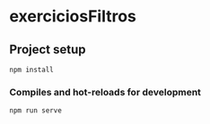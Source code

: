 # exerciciosFiltros

## Project setup
```
npm install
```

### Compiles and hot-reloads for development
```
npm run serve
```
